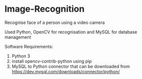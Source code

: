 # Image-Recognition
Recognise face of a person using a video camera 

Used Python, OpenCV for recognisation and
MySQL for database management

Software Requirements:
1. Python 3
2. install opencv-contrib-python using pip
3. MySQL to Python connector that can be downloaded from https://dev.mysql.com/downloads/connector/python/

